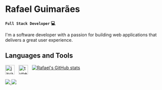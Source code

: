 # Rafael Guimarães

**`Full Stack Developer` 💻**

I'm a software developer with a passion for building web applications that delivers a great user experience.

## Languages and Tools

<img align="left" width="30px" style="padding-right:10px" alt="javascript" src="https://cdn.jsdelivr.net/gh/devicons/devicon/icons/javascript/javascript-original.svg" />
<img align="left" width="30px" style="padding-right:10px" alt="typescript" src="https://cdn.jsdelivr.net/gh/devicons/devicon/icons/typescript/typescript-original.svg" />

[![Rafael's GitHub stats](https://github-readme-stats.vercel.app/api?username=rafaelc77&count_private=true&show_icons=true&theme=merko)](https://github.com/anuraghazra/github-readme-stats)

##

<div>
  <a href="mailto:rcarvalhobsb@gmail.com">
    <img src="https://img.shields.io/badge/Gmail-D14836?style=for-the-badge&logo=gmail&logoColor=white" target="_blank">
  </a>
    <a href="https://www.linkedin.com/in/rafael-carvalho-guimarães-8571b5244">
    <img src="https://img.shields.io/badge/LinkedIn-0077B5?style=for-the-badge&logo=linkedin&logoColor=white" target="_blank">
  </a>
</div>
